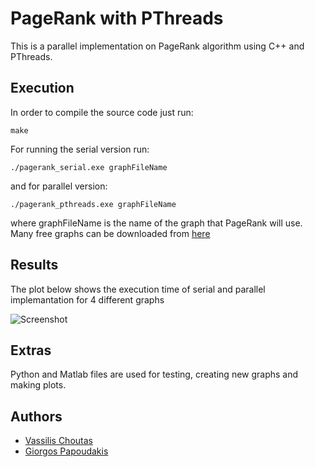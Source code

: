 # PageRank with PThreads

This is a parallel implementation on PageRank algorithm using C++ and PThreads.

## Execution 
In order to compile the source code just run:
```
make
```
For running the serial version run:
```
./pagerank_serial.exe graphFileName
```
and for parallel version:
```
./pagerank_pthreads.exe graphFileName
```
where graphFileName is the name of the graph that PageRank will use. Many free 
graphs can be downloaded from [here](http://snap.stanford.edu/data/)

## Results
The plot below shows the execution time of serial and parallel implemantation for 4 different graphs


![Screenshot](https://cloud.githubusercontent.com/assets/9269275/21663587/d3e95778-d2e9-11e6-9ab4-c3beec9ce706.png)

## Extras
Python and Matlab files are used for testing, creating new graphs and making plots.

## Authors
*  [Vassilis Choutas](https://github.com/vasilish) 
*  [Giorgos Papoudakis](https://github.com/papoudakis)
